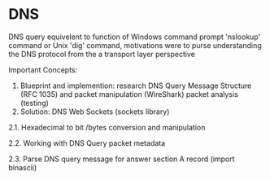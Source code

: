 # DNS
DNS query equivelent to function of Windows command prompt 'nslookup' command or Unix 'dig' command, motivations were to purse understanding the DNS protocol from the a transport layer perspective

Important Concepts:

1. Blueprint and implemention: research DNS Query Message Structure (RFC 1035) and packet manipulation (WireShark) packet analysis (testing)
2. Solution: DNS Web Sockets (sockets library)
  
  2.1. Hexadecimal to bit /bytes conversion and manipulation
  
  2.2. Working with DNS Query packet metadata
  
  2.3. Parse DNS query message for answer section A record (import binascii)
